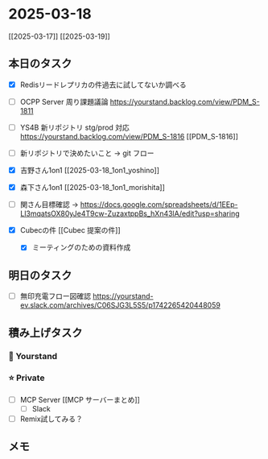 # 2025-03-18

[[2025-03-17]] [[2025-03-19]]

## 本日のタスク

- [x] Redisリードレプリカの件過去に試してないか調べる
- [ ] OCPP Server 周り課題議論 https://yourstand.backlog.com/view/PDM_S-1811
- [ ] YS4B 新リポジトリ stg/prod 対応 https://yourstand.backlog.com/view/PDM_S-1816 [[PDM_S-1816]]
- [ ] 新リポジトリで決めたいこと -> git フロー
- [x] 吉野さん1on1 [[2025-03-18_1on1_yoshino]]
- [x] 森下さん1on1 [[2025-03-18_1on1_morishita]]
- [ ] 関さん目標確認 -> https://docs.google.com/spreadsheets/d/1EEp-Ll3mqatsOX80yJe4T9cw-ZuzaxtppBs_hXn43lA/edit?usp=sharing

- [x] Cubecの件 [[Cubec 提案の件]]
	- [x] ミーティングのための資料作成

## 明日のタスク

- [ ] 無印充電フロー図確認 https://yourstand-ev.slack.com/archives/C06SJG3L5S5/p1742265420448059

## 積み上げタスク

### 🔵 Yourstand

### ⭐️ Private

- [ ] MCP Server [[MCP サーバーまとめ]]
	- [ ] Slack
- [ ] Remix試してみる？

## メモ

